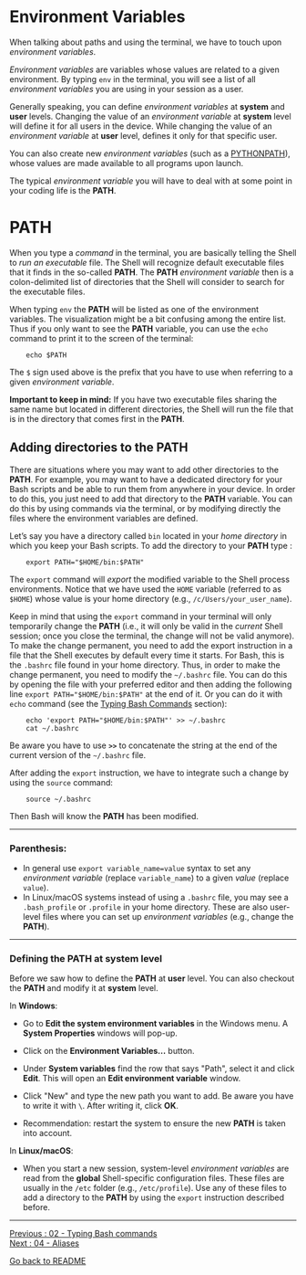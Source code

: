 # Environment Variables

When talking about paths and using the terminal, we have to touch upon *environment variables*. 

*Environment variables* are variables whose values are related to a given environment. By typing `env` in the terminal, you will see a list of all *environment variables* you are using in your session as a user.   

Generally speaking, you can define *environment variables* at **system** and **user** levels. Changing the value of an *environment variable* at **system** level will define it for all users in the device. While changing the value of an *environment variable* at **user** level, defines it only for that specific user.

You can also create new *environment variables* (such as a [PYTHONPATH](https://bic-berkeley.github.io/psych-214-fall-2016/using_pythonpath.html)), whose values are made available to all programs upon launch.

The typical *environment variable* you will have to deal with at some point in your coding life is the **PATH**. 


# PATH

When you type a *command* in the terminal, you are basically telling the Shell to *run an executable* file. The Shell will recognize default executable files that it finds in the so-called **PATH**. The **PATH** *environment variable* then is a colon-delimited list of directories that the Shell will consider to search for the executable files.

When typing `env` the **PATH** will be listed as one of the environment variables. The visualization might be a bit confusing among the entire list. Thus if you only want to see the **PATH** variable, you can use the `echo` command to print it to the screen of the terminal:

```
    echo $PATH
```

The `$` sign used above is the prefix that you have to use when referring to a given *environment variable*.

**Important to keep in mind:** If you have two executable files sharing the same name but located in different directories, the Shell will run the file that is in the directory that comes first in the **PATH**.

## Adding directories to the PATH

There are situations where you may want to add other directories to the **PATH**. For example, you may want to have a dedicated directory for your Bash scripts and be able to run them from anywhere in your device. In order to do this, you just need to add that directory to the **PATH** variable. You can do this by using commands via the terminal, or by modifying directly the files where the environment variables are defined.

Let’s say you have a directory called `bin` located in your *home directory* in which you keep your Bash scripts. To add the directory to your **PATH** type :

```
    export PATH="$HOME/bin:$PATH"
```

The `export` command will *export* the modified variable to the Shell process environments. Notice that we have used the `HOME` variable (referred to as `$HOME`) whose value is your home directory (e.g., `/c/Users/your_user_name`). 

Keep in mind that using the `export` command in your terminal will only temporarily change the **PATH** (i.e., it will only be valid in the *current* Shell session; once you close the terminal, the change will not be valid anymore). To make the change permanent, you need to add the export instruction in a file that the Shell executes by default every time it starts. For Bash, this is the `.bashrc` file found in your home directory. Thus, in order to make the change permanent, you need to modify the `~/.bashrc` file. You can do this by opening the file with your preferred editor and then adding the following line `export PATH="$HOME/bin:$PATH"` at the end of it. Or you can do it with `echo` command (see the [Typing Bash Commands](https://github.com/HeatherAn/recommended-coding-practices/blob/main/02-Typing-Bash-Commands.md) section):

```
    echo 'export PATH="$HOME/bin:$PATH"' >> ~/.bashrc
    cat ~/.bashrc
```

Be aware you have to use **`>>`** to concatenate the string at the end of the current version of the `~/.bashrc` file.

After adding the `export` instruction, we have to integrate such a change by using the `source` command:

```
    source ~/.bashrc
```

Then Bash will know the **PATH** has been modified.  

__________________________________________

### Parenthesis:

- In general use `export variable_name=value` syntax to set any *environment variable* (replace `variable_name`) to a given *value* (replace `value`).
- In Linux/macOS systems instead of using a `.bashrc` file, you may see a `.bash_profile` or `.profile` in your home directory. These are also user-level files where you can set up *environment variables* (e.g., change the **PATH**).  
 
__________________________________________

### Defining the **PATH** at **system** level

Before we saw how to define the **PATH** at **user** level. You can also checkout the **PATH** and modify it at **system** level.

In **Windows**:  

- Go to **Edit the system environment variables** in the Windows menu. A **System Properties** windows will pop-up.  

- Click on the **Environment Variables...** button.  

- Under **System variables** find the row that says "Path", select it and click **Edit**. This will open an **Edit environment variable** window.   

- Click "New" and type the new path you want to add. Be aware you have to write it with `\`. After writing it, click **OK**.   

- Recommendation: restart the system to ensure the new **PATH** is taken into account. 


In **Linux/macOS**:

- When you start a new session, system-level *environment variables* are read from the **global** Shell-specific configuration files. These files are usually in the `/etc` folder (e.g., `/etc/profile`). Use any of these files to add a directory to the **PATH** by using the `export` instruction described before.  

________________________

[Previous : 02 - Typing Bash commands](https://github.com/HeatherAn/recommended-coding-practices/blob/main/02-Typing-Bash-Commands.md)  
[Next     : 04 - Aliases](https://github.com/HeatherAn/recommended-coding-practices/blob/main/04-Aliases.md)  

[Go back to README](https://github.com/HeatherAn/recommended-coding-practices#readme)